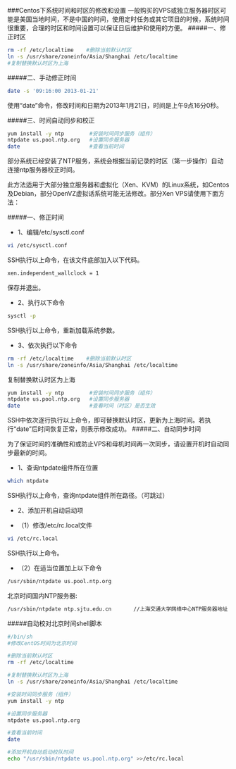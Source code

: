 ###Centos下系统时间和时区的修改和设置
一般购买的VPS或独立服务器时区可能是美国当地时间，不是中国的时间，使用定时任务或其它项目的时候，系统时间很重要，合理的时区和时间设置可以保证日后维护和使用的方便。
#####一、修正时区
```bash
rm -rf /etc/localtime    #删除当前默认时区
ln -s /usr/share/zoneinfo/Asia/Shanghai /etc/localtime
#复制替换默认时区为上海
```
#####二、手动修正时间
```bash
date -s '09:16:00 2013-01-21'
```
使用“date”命令，修改时间和日期为2013年1月21日，时间是上午9点16分0秒。

#####三、时间自动同步和校正
```bash
yum install -y ntp        #安装时间同步服务（组件）
ntpdate us.pool.ntp.org   #设置同步服务器
date                      #查看当前时间
```
部分系统已经安装了NTP服务，系统会根据当前记录的时区（第一步操作）自动连接ntp服务器校正时间。

此方法适用于大部分独立服务器和虚拟化（Xen、KVM）的Linux系统，如Centos及Debian，部分OpenVZ虚拟话系统可能无法修改。部分Xen VPS请使用下面方法：

#####一、修正时间

* 1、编辑/etc/sysctl.conf
```bash
vi /etc/sysctl.conf
```
 SSH执行以上命令，在该文件底部加入以下代码。
```bash
xen.independent_wallclock = 1
```
保存并退出。

* 2、执行以下命令
```bash
sysctl -p
```
SSH执行以上命令，重新加载系统参数。

* 3、依次执行以下命令
```bash
rm -rf /etc/localtime    #删除当前默认时区
ln -s /usr/share/zoneinfo/Asia/Shanghai /etc/localtime
```
 复制替换默认时区为上海
```bash
yum install -y ntp        #安装时间同步服务（组件）
ntpdate us.pool.ntp.org   #设置同步服务器
date                      #查看时间（时区）是否生效
```
SSH中依次逐行执行以上命令，即可替换默认时区，更新为上海时间。若执行“date”后时间恢复正常，则表示修改成功。
#####二、自动同步时间

为了保证时间的准确性和或防止VPS和母机时间再一次同步，请设置开机时自动同步最新的时间。
* 1、查询ntpdate组件所在位置
```bash
which ntpdate
```
 SSH执行以上命令，查询ntpdate组件所在路径。（可跳过）
* 2、添加开机自动启动项
 - （1）修改/etc/rc.local文件
```bash
vi /etc/rc.local
```
 SSH执行以上命令。
 - （2）在适当位置加上以下命令
```bash
/usr/sbin/ntpdate us.pool.ntp.org
```
北京时间国内NTP服务器:
```bash
/usr/sbin/ntpdate ntp.sjtu.edu.cn       //上海交通大学网络中心NTP服务器地址
```
#####自动校对北京时间shell脚本
```bash
#/bin/sh
#修改CentOS时间为北京时间

#删除当前默认时区
rm -rf /etc/localtime    

#复制替换默认时区为上海
ln -s /usr/share/zoneinfo/Asia/Shanghai /etc/localtime

#安装时间同步服务（组件）
yum install -y ntp

#设置同步服务器
ntpdate us.pool.ntp.org

#查看当前时间
date

#添加开机自动启动校队时间
echo "/usr/sbin/ntpdate us.pool.ntp.org" >>/etc/rc.local
```
